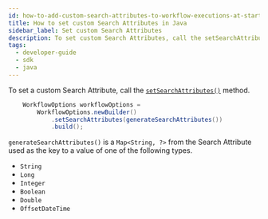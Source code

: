 ```yaml
---
id: how-to-add-custom-search-attributes-to-workflow-executions-at-start-time-in-java
title: How to set custom Search Attributes in Java
sidebar_label: Set custom Search Attributes
description: To set custom Search Attributes, call the setSearchAttributes method.
tags:
  - developer-guide
  - sdk
  - java
---
```


To set a custom Search Attribute, call the [`setSearchAttributes()`](<https://www.javadoc.io/doc/io.temporal/temporal-sdk/latest/io/temporal/client/WorkflowOptions.Builder.html#setSearchAttributes(java.util.Map)>) method.

```java
    WorkflowOptions workflowOptions =
        WorkflowOptions.newBuilder()
            .setSearchAttributes(generateSearchAttributes())
            .build();
```

`generateSearchAttributes()` is a `Map<String, ?>` from the Search Attribute used as the key to a value of one of the following types.

- `String`
- `Long`
- `Integer`
- `Boolean`
- `Double`
- `OffsetDateTime`
